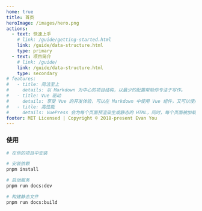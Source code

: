 ```yaml
---
home: true
title: 首页
heroImage: /images/hero.png
actions:
  - text: 快速上手
    # link: /guide/getting-started.html
    link: /guide/data-structure.html
    type: primary
  - text: 项目简介
    # link: /guide/
    link: /guide/data-structure.html
    type: secondary
# features:
#   - title: 简洁至上
#     details: 以 Markdown 为中心的项目结构，以最少的配置帮助你专注于写作。
#   - title: Vue 驱动
#     details: 享受 Vue 的开发体验，可以在 Markdown 中使用 Vue 组件，又可以使用 Vue 来开发自定义主题。
#   - title: 高性能
#     details: VuePress 会为每个页面预渲染生成静态的 HTML，同时，每个页面被加载的时候，将作为 SPA 运行。
footer: MIT Licensed | Copyright © 2018-present Evan You
---
```


### 使用

<CodeGroup>
  <CodeGroupItem title="PNPM" active>

```bash
# 在你的项目中安装

# 安装依赖
pnpm install

# 启动服务
pnpm run docs:dev

# 构建静态文件
pnpm run docs:build
```
  </CodeGroupItem>
</CodeGroup>

